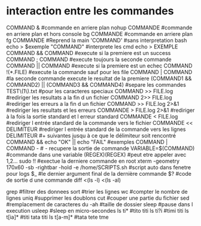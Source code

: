 # interaction entre les commandes

COMMAND &             #commande en arriere plan
nohup COMMANDE        #commande en arriere plan et hors console
bg COMMANDE           #commande en arriere plan
fg COMMANDE           #Reprend la main
'COMMAND'             #sans interpretation bash echo > $exemple
"COMMAND"             #interprete les cmd echo > EXEMPLE
COMMAND && COMMAND    #execute si la premiere est un success
COMMAND ; COMMAND     #execute toujours la seconde commande
COMMAND || COMMAND    #execute si la premiere est un echec
COMMAND !(*.FILE)     #execute la commande sauf pour les file
COMMAND | COMMAND     #la seconde commande execute le resultat de la premiere
(COMMAND1 && COMMAND2) || (COMMAND3 && COMMAND4)   #separe les commandes
TEST\(1\).txt         #pour les caracteres speciaux
COMMAND >> FILE.log   #rediriger les resultats a la fin d un fichier
COMMAND 2>> FILE.log  #rediriger les erreurs a la fin d un fichier
COMMAND >> FILE.log 2>&1   #rediriger les resultats et les erreurs
COMMANDE > FILE.log 2>&1   #rediriger à la fois la sortie standard et l erreur standard
COMMANDE < FILE.log        #rediriger l entrée standard de la commande vers le fichier
COMMANDE << DELIMITEUR     #rediriger l entrée standard de la commande vers les lignes
DELIMITEUR                 #+ suivantes jusqu à ce que le délimiteur soit rencontré
COMMAND && echo "OK" || echo "FAIL"       #exemples
COMMAND | COMMAND -   # - recupere la sortie de commande
VARIABLE=$(COMMAND)   #commande dans une variable
(REGEX)(REGEX)        #peut etre appeler avec $1,$2...
sudo !!               #exectue la derniere commande en root
xterm -geometry 170x60 -sb -rightbar -hold -e /home/SCRIPTS.sh                        #script auto dans fenetre pour logs
$_                    #le dernier argument final de la dernière commande
$?                    #code de sortie d une commande
diff <(ls -l) <(ls -al)

grep            #filtrer des donnees
sort            #trier les lignes
wc              #compter le nombre de lignes
uniq            #supprimer les doublons
cut             #couper une partie du fichier
sed             #remplacement de caracteres
du -ah          #taille de dossier
sleep           #pause dans l execution
usleep          #sleep en micro-secondes
ls ti*          #tito titi
ls ti?i         #timi titi
ls t[ia]*       #titi tata titi
ls t[a-m]*      #tata tete tme
